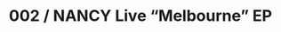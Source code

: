 ---
title: '002 / NANCY Live “Melbourne” EP'
link: "https://doof.lnk.to/NANCYLiveMelbourneEP"
cover: "../../img/Nancy_Flat_1080.jpg"
---